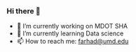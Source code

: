 ### Hi there 👋

- 🔭 I’m currently working on MDOT SHA
- 🌱 I’m currently learning Data science
- 📫 How to reach me: farhad@umd.edu
  
<!--
**Farhad1969/Farhad1969** is a ✨ _special_ ✨ repository because its `README.md` (this file) appears on your GitHub profile.

Here are some ideas to get you started:


- 👯 I’m looking to collaborate on ...
- 🤔 I’m looking for help with ...
- 💬 Ask me about ...

- 😄 Pronouns: ...
- ⚡ Fun fact: ...
-->
